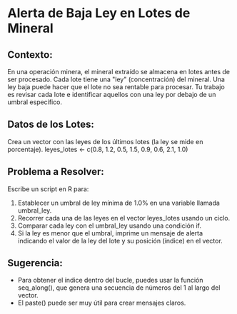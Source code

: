 # Alerta de Baja Ley en Lotes de Mineral

## Contexto:

En una operación minera, el mineral extraído se almacena en lotes antes de ser procesado. Cada lote tiene una "ley" (concentración) del mineral. Una ley baja puede hacer que el lote no sea rentable para procesar. Tu trabajo es revisar cada lote e identificar aquellos con una ley por debajo de un umbral específico.

## Datos de los Lotes:

Crea un vector con las leyes de los últimos lotes (la ley se mide en porcentaje).
leyes_lotes <- c(0.8, 1.2, 0.5, 1.5, 0.9, 0.6, 2.1, 1.0)

## Problema a Resolver:
Escribe un script en R para:
1. Establecer un umbral de ley mínima de 1.0% en una variable llamada umbral_ley.
2. Recorrer cada una de las leyes en el vector leyes_lotes usando un ciclo.
3. Comparar cada ley con el umbral_ley usando una condición if.
4. Si la ley es menor que el umbral, imprime un mensaje de alerta indicando el valor de la ley del lote y su posición (índice) en el vector.
## Sugerencia:
* Para obtener el índice dentro del bucle, puedes usar la función seq_along(), que genera una secuencia de números del 1 al largo del vector.
* El paste() puede ser muy útil para crear mensajes claros.
